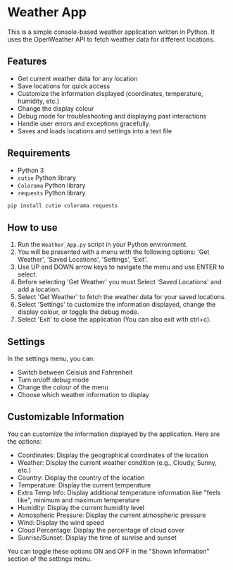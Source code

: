 # Weather App

This is a simple console-based weather application written in Python. It uses the OpenWeather API to fetch weather data for different locations.

## Features

- Get current weather data for any location
- Save locations for quick access
- Customize the information displayed (coordinates, temperature, humidity, etc.)
- Change the display colour
- Debug mode for troubleshooting and displaying past interactions
- Handle user errors and exceptions gracefully.
- Saves and loads locations and settings into a text file

## Requirements

- Python 3
- `cutie` Python library
- `Colorama` Python library
- `requests` Python library

```bash
pip install cutie colorama requests
```

## How to use

1. Run the `Weather_App.py` script in your Python environment.
2. You will be presented with a menu with the following options: 'Get Weather', 'Saved Locations', 'Settings', 'Exit'.
3. Use UP and DOWN arrow keys to navigate the menu and use ENTER to select.
4. Before selecting 'Get Weather' you must Select 'Saved Locations' and add a location.
5. Select 'Get Weather' to fetch the weather data for your saved locations.
7. Select 'Settings' to customize the information displayed, change the display colour, or toggle the debug mode.
8. Select 'Exit' to close the application (You can also exit with ctrl+c).

## Settings

In the settings menu, you can:

- Switch between Celsius and Fahrenheit
- Turn on/off debug mode
- Change the colour of the menu
- Choose which weather information to display

## Customizable Information

You can customize the information displayed by the application. Here are the options:

- Coordinates: Display the geographical coordinates of the location
- Weather: Display the current weather condition (e.g., Cloudy, Sunny, etc.)
- Country: Display the country of the location
- Temperature: Display the current temperature
- Extra Temp Info: Display additional temperature information like "feels like", minimum and maximum temperature
- Humidity: Display the current humidity level
- Atmospheric Pressure: Display the current atmospheric pressure
- Wind: Display the wind speed
- Cloud Percentage: Display the percentage of cloud cover
- Sunrise/Sunset: Display the time of sunrise and sunset

You can toggle these options ON and OFF in the "Shown Information" section of the settings menu.

